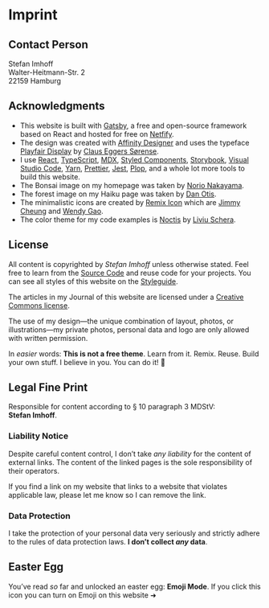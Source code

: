 <SEO title="Imprint" pathname="/imprint/" robots="noindex,follow" />

# Imprint

## Contact Person<Emojify emoji="👨🏻‍💻" />

Stefan Imhoff<br />
Walter-Heitmann-Str. 2<br />
22159 Hamburg<br /><ProtectedEmail noKeyDownload />

## Acknowledgments<Emojify emoji="🙏" />

- This website is built with [Gatsby], a free and open-source framework based on React and hosted for free on [Netfify].
- The design was created with [Affinity Designer] and uses the typeface [Playfair Display] by [Claus Eggers Sørense].
- I use [React], [TypeScript], [MDX], [Styled Components], [Storybook], [Visual Studio Code], [Yarn], [Prettier], [Jest], [Plop], and a whole lot more tools to build this website.
- The Bonsai image on my homepage was taken by [Norio Nakayama].
- The forest image on my Haiku page was taken by [Dan Otis].
- The minimalistic icons are created by [Remix Icon] which are [Jimmy Cheung] and [Wendy Gao].
- The color theme for my code examples is [Noctis] by [Liviu Schera].

## License<Emojify emoji="📃" />

All content is copyrighted by _Stefan Imhoff_ unless otherwise stated. Feel free to learn from the [Source Code] and reuse code for your projects. You can see all styles of this website on the [Styleguide].

The articles in my <TextLink to="/journal/">Journal</TextLink> of this website are licensed under a [Creative Commons license].

The use of my design—the unique combination of layout, photos, or illustrations—my private photos, personal data and logo are only allowed with written permission.

In _easier_ words: **This is not a free theme**. Learn from it. Remix. Reuse. Build your own stuff. I believe in you. You can do it! 🤘

## Legal Fine Print<Emojify emoji="👩🏻‍⚖️" />

Responsible for content according to § 10 paragraph 3 MDStV: **Stefan&nbsp;Imhoff**.

### Liability Notice

Despite careful content control, I don’t take _any liability_ for the content of external links. The content of the linked pages is the sole responsibility of their operators.

If you find a link on my website that links to a website that violates applicable law, please let me know so I can remove the link.

### Data Protection

I take the protection of your personal data very seriously and strictly adhere to the rules of data protection laws. **I don’t collect _any_ data**.

## Easter Egg<Emojify emoji="🐰" />

You’ve read _so_ far and unlocked an easter egg: **Emoji Mode**. If you click this icon you can turn on Emoji on this website ➜ <EmojifyToggle />

[gatsby]: https://www.gatsbyjs.org/
[netfify]: https://www.netlify.com/
[affinity designer]: https://affinity.serif.com/designer/
[playfair display]: https://github.com/clauseggers/Playfair-Display
[claus eggers sørense]: https://forthehearts.net/
[react]: https://reactjs.org/
[typescript]: https://www.typescriptlang.org/
[mdx]: https://mdxjs.com/
[styled components]: https://styled-components.com/
[storybook]: https://storybook.js.org/
[visual studio code]: https://code.visualstudio.com/
[yarn]: https://yarnpkg.com/
[prettier]: https://prettier.io/
[jest]: https://jestjs.io/
[plop]: https://plopjs.com/
[norio nakayama]: https://www.flickr.com/photos/norio-nakayama/9156103138
[dan otis]: https://unsplash.com/photos/OYFHT4X5isg
[remix icon]: https://remixicon.com/
[jimmy cheung]: https://github.com/xiaochunjimmy
[wendy gao]: https://github.com/wendygaoyuan
[noctis]: https://github.com/liviuschera/noctis
[styleguide]: https://styleguide.stefanimhoff.de/
[liviu schera]: https://github.com/liviuschera
[source code]: https://github.com/kogakure/website-gatsby-stefanimhoff.de
[creative commons license]: https://creativecommons.org/licenses/by-nc-sa/4.0/
